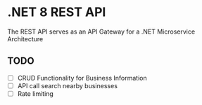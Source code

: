 # .NET 8 REST API

The REST API serves as an API Gateway for a .NET Microservice Architecture

## TODO

- [ ] CRUD Functionality for Business Information
- [ ] API call search nearby businesses
- [ ] Rate limiting
